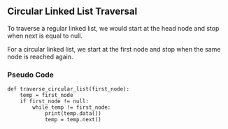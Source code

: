 ## Circular Linked List Traversal

To traverse a regular linked list, we would start at the head node and stop when next is equal to null.

For a circular linked list, we start at the first node and stop when the same node is reached again.  

### Pseudo Code

```
def traverse_circular_list(first_node):
    temp = first_node
    if first_node != null:
        while temp != first_node:
            print(temp.data())
            temp = temp.next()

```
